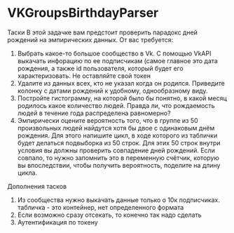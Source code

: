 # VKGroupsBirthdayParser

Таски
В этой задачке вам предстоит проверить парадокс дней рождений на эмпирических данных. От вас требуется: 
1. Выбрать какое-то большое сообщество в Vk. С помощью VkAPI выкачать инфорацию по ее подписчикам (самое главное это дата рождения, а также id пользователя, который будет его характеризовать. Не оставляйте свой токен 
2. Удалите из данных всех, кто не указал когда он родился. Приведите колонку с датами рождений к удобному, однообразному виду. 
3. Постройте гистограмму, на которой было бы понятно, в какой месяц родилось какое количество людей. Правда ли, что рождаемость людей в течение года распределена равномерно? 
4. Эмпирически оцените вероятность того, что в группе из 50 произвольных людей найдутся хотя бы двое с одинаковым днём рождения. Для этого напишите цикл, в ходе которого из таблички будет делаться подвыборка из 50 строк. Для этих 50 строк внутри условия вы должны проверить совпадение дней рождений. Если совпало, то нужно запомнить это в переменную счётчик, которую вы впоследствии, чтобы получить вероятность, поделите на длину цикла. 

Дополнения тасков
1. Из сообщества нужно выкачать данные только о 10к подписчиках. табличка - это контейнер, нет определенного формата 
2. Если возможно сразу отсекать, то конечно так надо сделать 
3. Аутентификация по токену
